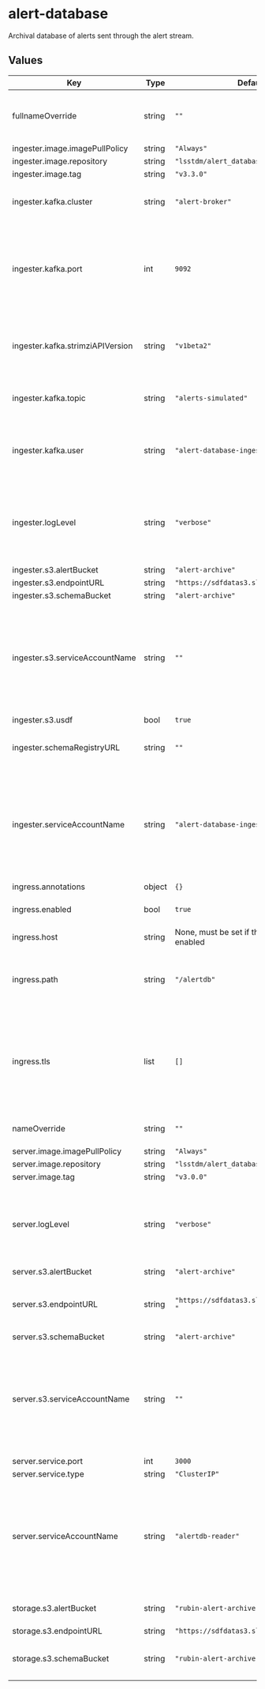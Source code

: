 # alert-database

Archival database of alerts sent through the alert stream.

## Values

| Key | Type | Default | Description |
|-----|------|---------|-------------|
| fullnameOverride | string | `""` | Override the full name for resources (includes the release name) |
| ingester.image.imagePullPolicy | string | `"Always"` |  |
| ingester.image.repository | string | `"lsstdm/alert_database_ingester"` |  |
| ingester.image.tag | string | `"v3.3.0"` |  |
| ingester.kafka.cluster | string | `"alert-broker"` | Name of a Strimzi Kafka cluster to connect to. |
| ingester.kafka.port | int | `9092` | Port to connect to on the Strimzi Kafka cluster. It should be an internal listener that expects SCRAM SHA-512 auth. |
| ingester.kafka.strimziAPIVersion | string | `"v1beta2"` | API version of the Strimzi installation's custom resource definitions |
| ingester.kafka.topic | string | `"alerts-simulated"` | Name of the topic which will holds alert data. |
| ingester.kafka.user | string | `"alert-database-ingester"` | The username of the Kafka user identity used to connect to the broker. |
| ingester.logLevel | string | `"verbose"` | set the log level of the application. can be 'info', or 'debug', or anything else to suppress logging. |
| ingester.s3.alertBucket | string | `"alert-archive"` |  |
| ingester.s3.endpointURL | string | `"https://sdfdatas3.slac.stanford.edu/"` |  |
| ingester.s3.schemaBucket | string | `"alert-archive"` |  |
| ingester.s3.serviceAccountName | string | `""` | Name of a service account which has credentials granting access to the alert database's backing storage buckets. |
| ingester.s3.usdf | bool | `true` |  |
| ingester.schemaRegistryURL | string | `""` | URL of a schema registry instance |
| ingester.serviceAccountName | string | `"alert-database-ingester"` | The name of the Kubernetes ServiceAccount (*not* the Google Cloud IAM service account!) which is used by the alert database ingester. |
| ingress.annotations | object | `{}` |  |
| ingress.enabled | bool | `true` | Whether to create an ingress |
| ingress.host | string | None, must be set if the ingress is enabled | Hostname for the ingress |
| ingress.path | string | `"/alertdb"` | Subpath to host the alert database application under the ingress |
| ingress.tls | list | `[]` | Configures TLS for the ingress if needed. If multiple ingresses share the same hostname, only one of them needs a TLS configuration. |
| nameOverride | string | `""` | Override the base name for resources |
| server.image.imagePullPolicy | string | `"Always"` |  |
| server.image.repository | string | `"lsstdm/alert_database_server"` |  |
| server.image.tag | string | `"v3.0.0"` |  |
| server.logLevel | string | `"verbose"` | set the log level of the application. can be 'info', or 'debug', or anything else to suppress logging. |
| server.s3.alertBucket | string | `"alert-archive"` |  |
| server.s3.endpointURL | string | `"https://sdfdatas3.slac.stanford.edu/ "` | Project ID which has the above GCP IAM service account |
| server.s3.schemaBucket | string | `"alert-archive"` |  |
| server.s3.serviceAccountName | string | `""` | Name of a service account which has credentials granting access to the alert database's backing storage buckets. |
| server.service.port | int | `3000` |  |
| server.service.type | string | `"ClusterIP"` |  |
| server.serviceAccountName | string | `"alertdb-reader"` | The name of the Kubernetes ServiceAccount (*not* the Google Cloud IAM service account!) which is used by the alert database server. |
| storage.s3.alertBucket | string | `"rubin-alert-archive"` | Name of a s3 storage bucket with alert data |
| storage.s3.endpointURL | string | `"https://sdfdatas3.slac.stanford.edu/"` |  |
| storage.s3.schemaBucket | string | `"rubin-alert-archive"` | Name of a s3 storage bucket with schema data |
